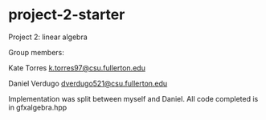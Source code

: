 # project-2-starter
Project 2: linear algebra

Group members:

Kate Torres k.torres97@csu.fullerton.edu

Daniel Verdugo dverdugo521@csu.fullerton.edu

Implementation was split between myself and Daniel. All code completed is in gfxalgebra.hpp
